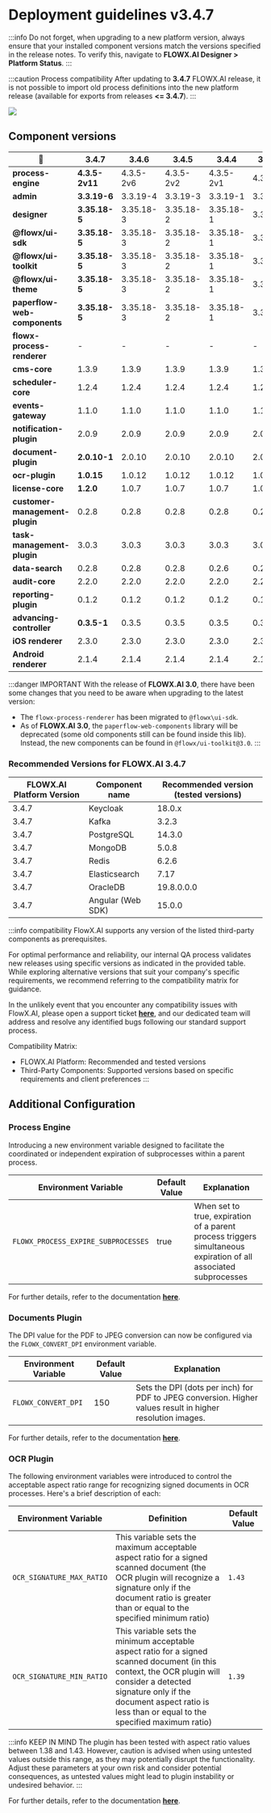 # Deployment guidelines v3.4.7

:::info
Do not forget, when upgrading to a new platform version, always ensure that your installed component versions match the versions specified in the release notes. To verify this, navigate to **FLOWX.AI Designer > Platform Status**.
:::

:::caution Process compatibility
After updating to **3.4.7** FLOWX.AI release, it is not possible to import old process definitions into the new platform release (available for exports from releases **<= 3.4.7**).
:::

![](https://s3.eu-west-1.amazonaws.com/docx.flowx.ai/release-notes/release_platform_version_check.png)

## Component versions   

| 🧩                             | 3.4.7          | 3.4.6     | 3.4.5     | 3.4.4     | 3.4.3   | 3.4.2  | 3.4.1  | 3.4.0  | 3.3.0   | 3.2.0  | 3.1.0  | 3.0.0  | 2.14.0   | 2.13.0  | 2.12.0  | 2.11.0  | 2.10.0  |
| ------------------------------ | -------------- | --------- | --------- | --------- | ------- | ------ | ------ | ------ | ------- | ------ | ------ | ------ | -------- | ------- | ------- | ------- | ------- |
| **process-engine**             | **4.3.5-2v11** | 4.3.5-2v6 | 4.3.5-2v2 | 4.3.5-2v1 | 4.3.5   | 4.3.2  | 4.3.1  | 4.1.0  | 3.6.0   | 2.2.1  | 2.1.2  | 2.0.7  | 0.4.104  | 0.4.95  | 0.4.90  | 0.4.83  | 0.4.60  |
| **admin**                      | **3.3.19-6**   | 3.3.19-4  | 3.3.19-3  | 3.3.19-1  | 3.3.19  | 3.3.10 | 3.3.7  | 3.1.1  | 2.5.2   | 2.2.2  | 2.1.3  | 2.0.8  | 0.3.119  | 0.3.103 | 0.3.92  | 0.3.81  | 0.3.60  |
| **designer**                   | **3.35.18-5**  | 3.35.18-3 | 3.35.18-2 | 3.35.18-1 | 3.35.18 | 3.35.9 | 3.35.6 | 3.33.2 | 3.28.11 | 3.21.1 | 3.15.1 | 3.2.1  | 2.78.4-1 | 2.63.6  | 2.60.7  | 2.48.9  | 2.39.2  |
| **@flowx/ui-sdk**              | **3.35.18-5**  | 3.35.18-3 | 3.35.18-2 | 3.35.18-1 | 3.35.18 | 3.35.9 | 3.35.6 | 3.33.2 | 3.28.11 | 3.21.1 | 3.15.1 | 3.2.1  | n/a      | n/a     | n/a     | n/a     | n/a     |
| **@flowx/ui-toolkit**          | **3.35.18-5**  | 3.35.18-3 | 3.35.18-2 | 3.35.18-1 | 3.35.18 | 3.35.9 | 3.35.6 | 3.33.2 | 3.28.11 | 3.21.1 | 3.15.1 | 3.2.1  | n/a      | n/a     | n/a     | n/a     | n/a     |
| **@flowx/ui-theme**            | **3.35.18-5**  | 3.35.18-3 | 3.35.18-2 | 3.35.18-1 | 3.35.18 | 3.35.9 | 3.35.6 | 3.33.2 | 3.28.11 | 3.21.1 | 3.15.1 | 3.2.1  | n/a      | n/a     | n/a     | n/a     | n/a     |
| **paperflow-web-components**   | **3.35.18-5**  | 3.35.18-3 | 3.35.18-2 | 3.35.18-1 | 3.35.18 | 3.35.9 | 3.35.6 | 3.33.2 | 3.28.11 | 3.21.1 | 3.15.1 | 3.2.1  | 2.78.4-1 | 2.63.6  | 2.60.7  | 0.2.10  | 0.2.10  |
| **flowx-process-renderer**     | -              | -         | -         | -         | -       | -      | -      | -      | -       | -      | -      | -      | 2.78.4-1 | 2.63.6  | 2.60.7  | 2.48.9  | 2.39.2  |
| **cms-core**                   | 1.3.9          | 1.3.9     | 1.3.9     | 1.3.9     | 1.3.9   | 1.3.9  | 1.3.9  | 1.3.6  | 1.3.0   | 1.2.0  | 1.0.3  | 1.0.2  | 0.2.38   | 0.2.36  | 0.2.33  | 0.2.30  | 0.2.25  |
| **scheduler-core**             | 1.2.4          | 1.2.4     | 1.2.4     | 1.2.4     | 1.2.4   | 1.2.4  | 1.2.4  | 1.1.0  | 1.0.4   | 1.0.4  | 1.0.4  | 1.0.1  | 0.0.34   | 0.0.34  | 0.0.34  | 0.0.33  | 0.0.28  |
| **events-gateway**             | 1.1.0          | 1.1.0     | 1.1.0     | 1.1.0     | 1.1.0   | 1.1.0  | 1.1.0  | 1.0.6  | 1.0.2   | -      | -      | -      | -        | -       | -       | -       | -       |
| **notification-plugin**        | 2.0.9          | 2.0.9     | 2.0.9     | 2.0.9     | 2.0.9   | 2.0.8  | 2.0.8  | 2.0.5  | 2.0.4   | 2.0.4  | 2.0.3  | 2.0.1  | 1.0.206  | 1.0.206 | 1.0.206 | 1.0.205 | 1.0.200 |
| **document-plugin**            | **2.0.10-1**   | 2.0.10    | 2.0.10    | 2.0.10    | 2.0.10  | 2.0.8  | 2.0.8  | 2.0.6  | 2.0.4   | 2.0.3  | 2.0.3  | 2.0.2  | 1.0.53   | 1.0.53  | 1.0.53  | 1.0.52  | 1.0.47  |
| **ocr-plugin**                 | **1.0.15**     | 1.0.12    | 1.0.12    | 1.0.12    | 1.0.12  | 1.0.12 | 1.0.12 | 1.0.8  | 1.0.8   | 1.0.2  | 0.1.33 | 0.1.33 | 0.1.33   | 0.1.33  | 0.1.5   | 0.1.5   | 0.1.5   |
| **license-core**               | **1.2.0**      | 1.0.7     | 1.0.7     | 1.0.7     | 1.0.7   | 1.0.7  | 1.0.7  | 1.0.4  | 1.0.2   | 1.0.2  | 1.0.2  | 1.0.1  | 0.1.28   | 0.1.28  | 0.1.28  | 0.1.27  | 0.1.23  |
| **customer-management-plugin** | 0.2.8          | 0.2.8     | 0.2.8     | 0.2.8     | 0.2.8   | 0.2.8  | 0.2.8  | 0.2.6  | 0.2.4   | 0.2.3  | 0.2.3  | 0.2.1  | 0.1.28   | 0.1.28  | 0.1.28  | 0.1.27  | 0.1.23  |
| **task-management-plugin**     | 3.0.3          | 3.0.3     | 3.0.3     | 3.0.3     | 3.0.3   | 3.0.3  | 3.0.3  | 3.0.0  | 2.1.2   | 1.0.4  | 1.0.4  | 1.0.1  | 0.0.42   | 0.0.42  | 0.0.40  | 0.0.37  | 0.0.29  |
| **data-search**                | 0.2.8          | 0.2.8     | 0.2.8     | 0.2.6     | 0.2.6   | 0.2.6  | 0.2.6  | 0.2.3  | 0.2.0   | 0.1.4  | 0.1.4  | 0.1.3  | 0.0.8    | 0.0.8   | 0.0.6   | n/a     | n/a     |
| **audit-core**                 | 2.2.0          | 2.2.0     | 2.2.0     | 2.2.0     | 2.2.0   | 2.1.3  | 2.1.3  | 2.1.0  | 1.0.6   | 1.0.5  | 1.0.4  | 1.0.1  | 0.0.8    | 0.0.5   | n/a     | n/a     | n/a     |
| **reporting-plugin**           | 0.1.2          | 0.1.2     | 0.1.2     | 0.1.2     | 0.1.2   | 0.1.2  | 0.1.2  | 0.1.2  | 0.0.40  | 0.0.40 | 0.0.40 | 0.0.39 | 0.0.39   | n/a     | n/a     | n/a     | n/a     |
| **advancing-controller**       | **0.3.5-1**    | 0.3.5     | 0.3.5     | 0.3.5     | 0.3.5   | 0.3.5  | 0.3.5  | 0.3.2  | 0.3.0   | 0.1.4  | 0.1.4  | 0.1.2  | 0.0.6    | n/a     | n/a     | n/a     | n/a     |
| **iOS renderer**               | 2.3.0          | 2.3.0     | 2.3.0     | 2.3.0     | 2.3.0   | 2.3.0  | 2.3.0  | 2.3.0  | 2.1.0   | 2.0.1  | 2.0.0  | 2.0.0  | n/a      | n/a     | n/a     | n/a     | n/a     |
| **Android renderer**           | 2.1.4          | 2.1.4     | 2.1.4     | 2.1.4     | 2.1.4   | 2.1.4  | 2.1.4  | 2.1.4  | 2.0.1   | 2.0.1  | 2.0.1  | 2.0.1  | n/a      | n/a     | n/a     | n/a     | n/a     |

:::danger IMPORTANT
With the release of **FLOWX.AI 3.0**, there have been some changes that you need to be aware when upgrading to the latest version:
* The `flowx-process-renderer` has been migrated to `@flowx\ui-sdk`.
* As of **FLOWX.AI 3.0**, the `paperflow-web-components` library will be deprecated (some old components still can be found inside this lib). Instead, the new components can be found in `@flowx/ui-toolkit@3.0`.
:::


### Recommended Versions for FLOWX.AI 3.4.7

| FLOWX.AI Platform Version | Component name    | Recommended version (tested versions) |
| ------------------------- | ----------------- | ------------------------------------- |
| 3.4.7                     | Keycloak          | 18.0.x                                |
| 3.4.7                     | Kafka             | 3.2.3                                 |
| 3.4.7                     | PostgreSQL        | 14.3.0                                |
| 3.4.7                     | MongoDB           | 5.0.8                                 |
| 3.4.7                     | Redis             | 6.2.6                                 |
| 3.4.7                     | Elasticsearch     | 7.17                                  |
| 3.4.7                     | OracleDB          | 19.8.0.0.0                            |
| 3.4.7                     | Angular (Web SDK) | 15.0.0                                |


:::info compatibility
FlowX.AI supports any version of the listed third-party components as prerequisites.

For optimal performance and reliability, our internal QA process validates new releases using specific versions as indicated in the provided table.
While exploring alternative versions that suit your company's specific requirements, we recommend referring to the compatibility matrix for guidance.

In the unlikely event that you encounter any compatibility issues with FlowX.AI, please open a support ticket [**here**](https://support.flowx.ai/), and our dedicated team will address and resolve any identified bugs following our standard support process.

Compatibility Matrix:

* FLOWX.AI Platform: Recommended and tested versions
* Third-Party Components: Supported versions based on specific requirements and client preferences
:::

## Additional Configuration

### Process Engine

Introducing a new environment variable designed to facilitate the coordinated or independent expiration of subprocesses within a parent process. 

| Environment Variable                | Default Value | Explanation                                                                 |
| ----------------------------------- | ------------- | --------------------------------------------------------------------------- |
| `FLOWX_PROCESS_EXPIRE_SUBPROCESSES` | true          | When set to true, expiration of a parent process triggers simultaneous expiration of all associated subprocesses |

For further details, refer to the documentation [<u>**here**</u>](../../docs/platform-setup-guides/flowx-engine-setup-guide#managing-subprocesses-expiration).

### Documents Plugin 

The DPI value for the PDF to JPEG conversion can now be configured via the `FLOWX_CONVERT_DPI` environment variable.
    
| Environment Variable | Default Value | Explanation                                                                                                |
| -------------------- | ------------- | ---------------------------------------------------------------------------------------------------------- |
| `FLOWX_CONVERT_DPI`  | 150           | Sets the DPI (dots per inch) for PDF to JPEG conversion. Higher values result in higher resolution images. |

For further details, refer to the documentation [<u>**here**</u>](../../docs/platform-deep-dive/plugins/plugins-setup-guide/documents-plugin-setup#conversion).


### OCR Plugin

The following environment variables were introduced to control the acceptable aspect ratio range for recognizing signed documents in OCR processes. Here's a brief description of each:


| Environment Variable      | Definition                                                                                                                                                                                                                              | Default Value |
| ------------------------- | --------------------------------------------------------------------------------------------------------------------------------------------------------------------------------------------------------------------------------------- | ------------- |
| `OCR_SIGNATURE_MAX_RATIO` | This variable sets the maximum acceptable aspect ratio for a signed scanned document (the OCR plugin will recognize a signature only if the document ratio is greater than or equal to the specified minimum ratio)                             | `1.43`        |
| `OCR_SIGNATURE_MIN_RATIO` | This variable sets the minimum acceptable aspect ratio for a signed scanned document (in this context, the OCR plugin will consider a detected signature only if the document aspect ratio is less than or equal to the specified maximum ratio) | `1.39`        |


:::info KEEP IN MIND
The plugin has been tested with aspect ratio values between 1.38 and 1.43. However, caution is advised when using untested values outside this range, as they may potentially disrupt the functionality. Adjust these parameters at your own risk and consider potential consequences, as untested values might lead to plugin instability or undesired behavior.
:::

For further details, refer to the documentation [<u>**here**</u>](../../docs/platform-deep-dive/plugins/plugins-setup-guide/ocr-plugin-setup#control-aspect-ratio).







